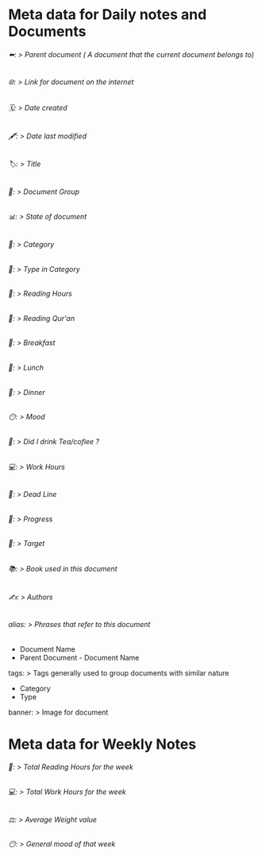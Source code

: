 # Meta data for Daily notes and Documents

###### ⬅️:  > Parent document ( A document that the current document belongs to)
###### 🌐:  > Link for document on the internet
###### 🗓️:  > Date created
###### 🖋️:  > Date last modified
###### 🏷️:  > Title
###### 🎫:  > Document Group
###### 📊:  > State of document
###### 🧾:  > Category
###### 📑:  > Type in Category
###### 📕:  > Reading Hours
###### 📖:  > Reading Qur'an
###### 🥞:  > Breakfast
###### 🍱:  > Lunch
###### 🍴:  > Dinner
###### 😶:  > Mood
###### 🍵:  > Did I drink Tea/cofiee ?
###### 💻:  > Work Hours
###### 🏁:  > Dead Line
###### 🏹:  > Progress
###### 🎯:  > Target
###### 📚:  > Book used in this document
###### ✍️:  > Authors
###### alias:  > Phrases that refer to this document
 - Document Name
 - Parent Document - Document Name

tags:  > Tags generally used to group documents with similar nature
 - Category
 - Type

banner: > Image for document


# Meta data for Weekly Notes 
###### 📕:  > Total Reading Hours for the week
###### 💻:  > Total Work Hours for the week
###### ⚖️:  > Average Weight value
###### 😶:  > General mood of that week 